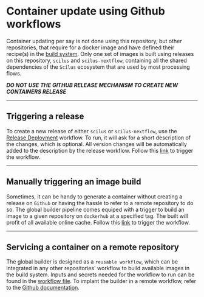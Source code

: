 Container update using Github workflows
=======================================

Container updating per say is not done using this repository, but other 
repositories, that require for a docker image and have defined their recipe(s) 
in the [build system](docker-bake.md). Only one set of images is built using 
releases on this repository, `scilus` and `scilus-nextflow`, containing all the 
shared dependencies of the `Scilus` ecosystem that are used by most processing 
flows.

***DO NOT USE THE GITHUB RELEASE MECHANISM TO CREATE NEW CONTAINERS RELEASE***

___

Triggering a release
--------------------

To create a new release of either `scilus` or `scilus-nextflow`, use the 
[Release Deployment](.github/workflows/release.yml) workflow. To run, it will 
ask for a short description of the changes, which is optional. All version 
changes will be automatically added to the description by the release workflow. 
Follow this [link](https://github.com/scilus/containers-scilus/actions/workflows/create-release.yml) 
to trigger the workflow.

___

Manually triggering an image build
----------------------------------

Sometimes, it can be handy to generate a container without creating a release on 
`Github` or having the hassle to refer to a remote repository to do so. The 
global builder pipeline comes equiped with a trigger to build an image to a 
given repository on `dockerhub` at a specified tag. The built will profit of all 
available online cache. Follow this [link](https://github.com/scilus/containers-scilus/actions/workflows/docker-builder.yml) 
to trigger the workflow.

___

Servicing a container on a remote repository
--------------------------------------------

The global builder is designed as a `reusable workflow`, which can be integrated 
in any other repositories' workflow to build available images in the build 
system. Inputs and secrets needed for the workflow to run can be found in the 
[workflow file](.github/workflows/docker-builder.yml). To implant the builder in 
a remote workflow, refer to the [Github documentation](https://docs.github.com/en/actions/using-workflows/reusing-workflows#calling-a-reusable-workflow).
